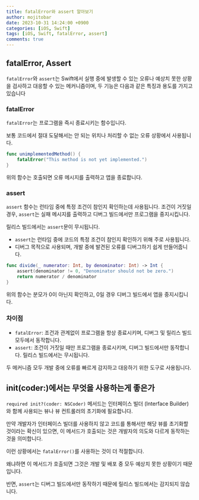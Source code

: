 ```yaml
---
title: fatalError와 assert 알아보기
author: mojitobar
date: 2023-10-31 14:24:00 +0900
categories: [iOS, Swift]
tags: [iOS, Swift, fatalError, assert]
comments: true
---
```


## fatalError, Assert

`fatalError`와 `assert`는 Swift에서 실행 중에 발생할 수 있는 오류나 예상치 못한 상황을 검사하고 대응할 수 있는 메커니즘이며, 두 기능은 다음과 같은 특징과 용도를 가지고 있습니다

### fatalError

`fatalError`는 프로그램을 즉시 종료시키는 함수입니다.

보통 코드에서 절대 도달해서는 안 되는 위치나 처리할 수 없는 오류 상황에서 사용됩니다.

```swift
func unimplementedMethod() {
    fatalError("This method is not yet implemented.")
}
```

위의 함수는 호출되면 오류 메시지를 출력하고 앱을 종료합니다.

### assert

`assert` 함수는 런타임 중에 특정 조건이 참인지 확인하는데 사용됩니다. 조건이 거짓일 경우, `assert`는 실패 메시지를 출력하고 디버그 빌드에서만 프로그램을 중지시킵니다.

릴리스 빌드에서는 `assert`문이 무시됩니다.

- `assert`는 런타임 중에 코드의 특정 조건이 참인지 확인하기 위해 주로 사용됩니다.
- 디버그 목적으로 사용되며, 개발 중에 발견된 오류를 디버그하기 쉽게 만들어줍니다.

```swift
func divide(_ numerator: Int, by denominator: Int) -> Int {
    assert(denominator != 0, "Denominator should not be zero.")
    return numerator / denominator
}
```

위의 함수는 분모가 0이 아닌지 확인하고, 0일 경우 디버그 빌드에서 앱을 중지시킵니다.

### 차이점

- `fatalError`: 조건과 관계없이 프로그램을 항상 종료시키며, 디버그 및 릴리스 빌드 모두에서 동작합니다.
- `assert`: 조건이 거짓일 때만 프로그램을 종료시키며, 디버그 빌드에서만 동작합니다. 릴리스 빌드에서는 무시됩니다.

두 메커니즘 모두 개발 중에 오류를 빠르게 감지하고 대응하기 위한 도구로 사용됩니다.

## init(coder:)에서는 무엇을 사용하는게 좋은가

`required init?(coder: NSCoder)` 메서드는 인터페이스 빌더 (Interface Builder)와 함께 사용되는 뷰나 뷰 컨트롤러의 초기화에 필요합니다.

만약 개발자가 인터페이스 빌더를 사용하지 않고 코드를 통해서만 해당 뷰를 초기화할 것이라는 확신이 있으면, 이 메서드가 호출되는 것은 개발자의 의도와 다르게 동작하는 것을 의미합니다.

이런 상황에서는 `fatalError()`를 사용하는 것이 더 적절합니다.

왜냐하면 이 메서드가 호출되면 그것은 개발 및 배포 중 모두 예상치 못한 상황이기 때문입니다.

반면, `assert`는 디버그 빌드에서만 동작하기 때문에 릴리스 빌드에서는 감지되지 않습니다.
